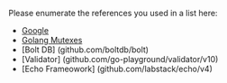 Please enumerate the references you used in a list here:

- [Google](http://www.google.com)
- [Golang Mutexes](https://medium.com/bootdotdev/golang-mutexes-what-is-rwmutex-for-5360ab082626)
- [Bolt DB] (github.com/boltdb/bolt)
- [Validator] (github.com/go-playground/validator/v10)
- [Echo Frameowork] (github.com/labstack/echo/v4) 

